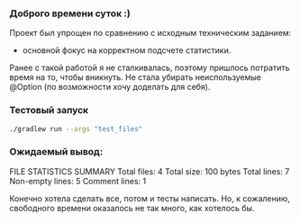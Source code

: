 ### Доброго времени суток :)

Проект был упрощен по сравнению с исходным техническим заданием:
- основной фокус на корректном подсчете статистики.

Ранее с такой работой я не сталкивалась, поэтому пришлось потратить время на то, чтобы вникнуть. 
Не стала убирать неиспользуемые @Option (по возможности хочу доделать для себя).

### Тестовый запуск

```bash
./gradlew run --args "test_files"
```

### Ожидаемый вывод:

FILE STATISTICS SUMMARY
Total files: 4
Total size: 100 bytes
Total lines: 7
Non-empty lines: 5
Comment lines: 1

Конечно хотела сделать все, потом и тесты написать. Но, к сожалению, свободного времени оказалось не так много, 
как хотелось бы. 